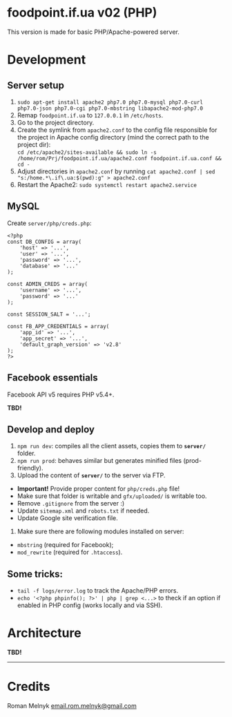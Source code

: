 # foodpoint.if.ua v02 (PHP)
This version is made for basic PHP/Apache-powered server.


# Development


## Server setup
1. `sudo apt-get install apache2 php7.0 php7.0-mysql php7.0-curl php7.0-json php7.0-cgi php7.0-mbstring libapache2-mod-php7.0`
1. Remap `foodpoint.if.ua` to `127.0.0.1` in `/etc/hosts`.
1. Go to the project directory.
1. Create the symlink from `apache2.conf` to the config file responsible for the project in Apache config directory (mind the correct path to the project dir):  
   `cd /etc/apache2/sites-available && sudo ln -s /home/rom/Prj/foodpoint.if.ua/apache2.conf foodpoint.if.ua.conf && cd -`
1. Adjust directories in `apache2.conf` by running `cat apache2.conf | sed "s:/home.*\.if\.ua:$(pwd):g" > apache2.conf`
1. Restart the Apache2: `sudo systemctl restart apache2.service`


## MySQL
Create `server/php/creds.php`:
```
<?php
const DB_CONFIG = array(
    'host' => '...',
    'user' => '...',
    'password' => '...',
    'database' => '...'
);

const ADMIN_CREDS = array(
    'username' => '...',
    'password' => '...'
);

const SESSION_SALT = '...';

const FB_APP_CREDENTIALS = array(
    'app_id' => '...',
    'app_secret' => '...',
    'default_graph_version' => 'v2.8'
);
?>
```


## Facebook essentials
Facebook API v5 requires PHP v5.4+.

**TBD!**

## Develop and deploy
1. `npm run dev`: compiles all the client assets, copies them to **`server/`** folder.
1. `npm run prod`: behaves similar but generates minified files (prod-friendly).
1. Upload the content of **`server/`** to the server via FTP.
  - **Important!** Provide proper content for `php/creds.php` file!
  - Make sure that folder is writable and `gfx/uploaded/` is writable too.
  - Remove `.gitignore` from the server :)
  - Update `sitemap.xml` and `robots.txt` if needed.
  - Update Google site verification file.
1. Make sure there are following modules installed on server:
  - `mbstring` (required for Facebook);
  - `mod_rewrite` (required for `.htaccess`).


## Some tricks:
- `tail -f logs/error.log` to track the Apache/PHP errors.
- `echo '<?php phpinfo(); ?>' | php | grep <...>` to theck if an option if enabled in PHP config (works locally and via SSH).



# Architecture
**TBD!**

---


# Credits
Roman Melnyk <email.rom.melnyk@gmail.com>


